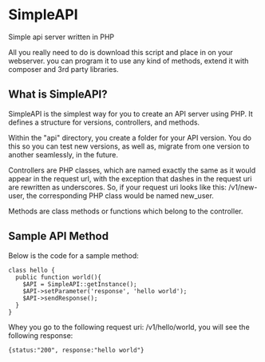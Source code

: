 # SimpleAPI
Simple api server written in PHP

All you really need to do is download this script and place in on your webserver. you can program it to use any kind of methods, extend it with composer and 3rd party libraries.

## What is SimpleAPI?
SimpleAPI is the simplest way for you to create an API server using PHP. It defines a structure for versions, controllers, and methods.

Within the "api" directory, you create a folder for your API version. You do this so you can test new versions, as well as, migrate from one version to another seamlessly, in the future.

Controllers are PHP classes, which are named exactly the same as it would appear in the request url, with the exception that dashes in the request uri are rewritten as underscores. So, if your request uri looks like this: /v1/new-user, the corresponding PHP class would be named new_user.

Methods are class methods or functions which belong to the controller.

## Sample API Method
Below is the code for a sample method:

    class hello {
      public function world(){
        $API = SimpleAPI::getInstance();
        $API->setParameter('response', 'hello world');
        $API->sendResponse();
      }
    }

Whey you go to the following request uri: /v1/hello/world, you will see the following response:

    {status:"200", response:"hello world"}
